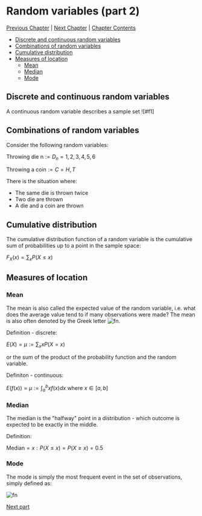 # Random variables (part 2) <!-- omit in toc -->

[Previous Chapter][prev] | [Next Chapter][next] | [Chapter Contents][index]

[prev]: ./02geometry
[next]: ./04hyperbolic
[index]: ./index

- [Discrete and continuous random variables](#discrete-and-continuous-random-variables)
- [Combinations of random variables](#combinations-of-random-variables)
- [Cumulative distribution](#cumulative-distribution)
- [Measures of location](#measures-of-location)
  - [Mean](#mean)
  - [Median](#median)
  - [Mode](#mode)

## Discrete and continuous random variables

A continuous random variable describes a sample set ![#f1]

## Combinations of random variables

Consider the following random variables:

$\text{Throwing die n}:=D_n={1,2,3,4,5,6}$

$\text{Throwing a coin}:=C={H,T}$

There is the situation where:

- The same die is thrown twice
- Two die are thrown
- A die and a coin are thrown

## Cumulative distribution

The cumulative distribution function of a random variable is the cumulative sum of probabilities up to a point in the sample space:

$F_X(x)=\sum_x P(X\leq x)$

## Measures of location

### Mean

The mean is also called the expected value of the random variable, i.e. what does the average value tend to if many observations were made? The mean is also often denoted by the Greek letter ![fn](https:/latex.codecogs.com/svg.latex?\mu).

Definition - discrete:

$E(X)=\mu:=\sum_x xP(X=x)$

or the sum of the product of the probability function and the random variable.

Definiton - continuous:

$E(f(x))=\mu:=\int_a^b xf(x)dx\text{ where }x\in[a,b]$

### Median

The median is the "halfway" point in a distribution - which outcome is expected to be exactly in the middle.

Definition:

$\text{Median}=x:P(X\leq x)=P(X\geq x)=0.5$

### Mode

The mode is simply the most frequent event in the set of observations, simply defined as:

![fn](https://latex.codecogs.com/svg.latex?\text{Mode}=\text{max})

[Next part](./05randomvars)
